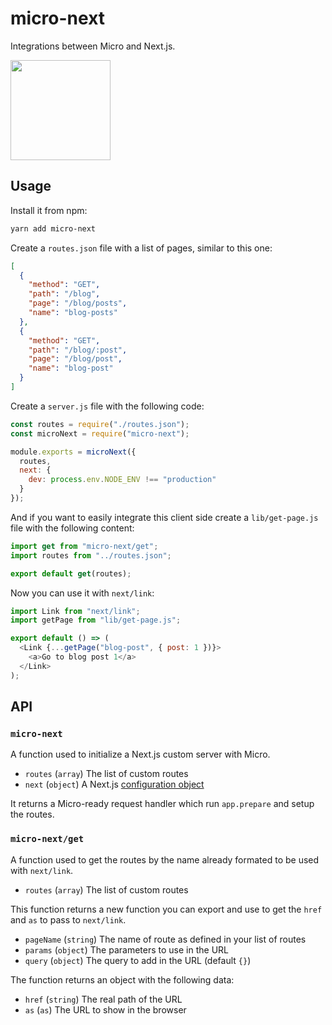 # micro-next

Integrations between Micro and Next.js.

<a href="https://www.patreon.com/sergiodxa">
	<img src="https://c5.patreon.com/external/logo/become_a_patron_button@2x.png" width="160">
</a>

## Usage

Install it from npm:

```bash
yarn add micro-next
```

Create a `routes.json` file with a list of pages, similar to this one:

```json
[
  {
    "method": "GET",
    "path": "/blog",
    "page": "/blog/posts",
    "name": "blog-posts"
  },
  {
    "method": "GET",
    "path": "/blog/:post",
    "page": "/blog/post",
    "name": "blog-post"
  }
]
```

Create a `server.js` file with the following code:

```js
const routes = require("./routes.json");
const microNext = require("micro-next");

module.exports = microNext({
  routes,
  next: {
    dev: process.env.NODE_ENV !== "production"
  }
});
```

And if you want to easily integrate this client side create a `lib/get-page.js` file with the following content:

```js
import get from "micro-next/get";
import routes from "../routes.json";

export default get(routes);
```

Now you can use it with `next/link`:

```js
import Link from "next/link";
import getPage from "lib/get-page.js";

export default () => (
  <Link {...getPage("blog-post", { post: 1 })}>
    <a>Go to blog post 1</a>
  </Link>
);
```

## API

### `micro-next`

A function used to initialize a Next.js custom server with Micro.

* `routes` (`array`) The list of custom routes
* `next` (`object`) A Next.js [configuration object](https://github.com/zeit/next.js#custom-server-and-routing)

It returns a Micro-ready request handler which run `app.prepare` and setup the routes.

### `micro-next/get`

A function used to get the routes by the name already formated to be used with `next/link`.

* `routes` (`array`) The list of custom routes

This function returns a new function you can export and use to get the `href` and `as` to pass to `next/link`.

* `pageName` (`string`) The name of route as defined in your list of routes
* `params` (`object`) The parameters to use in the URL
* `query` (`object`) The query to add in the URL (default `{}`)

The function returns an object with the following data:

* `href` (`string`) The real path of the URL
* `as` (`as`) The URL to show in the browser
